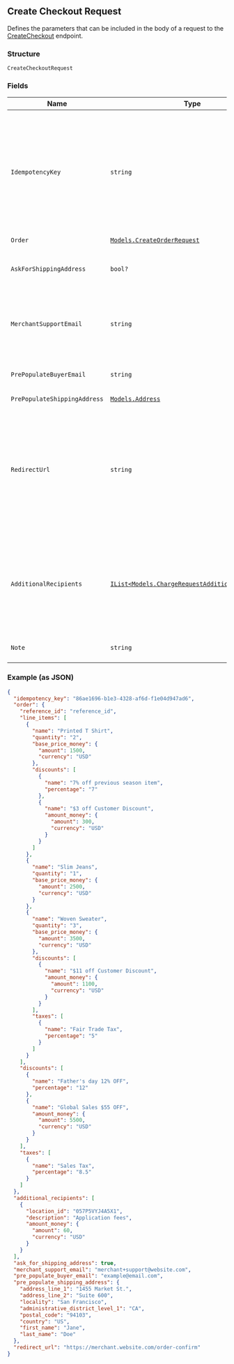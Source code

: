 ## Create Checkout Request

Defines the parameters that can be included in the body of
a request to the [CreateCheckout](#endpoint-createcheckout) endpoint.

### Structure

`CreateCheckoutRequest`

### Fields

| Name | Type | Tags | Description |
|  --- | --- | --- | --- |
| `IdempotencyKey` | `string` |  | A unique string that identifies this checkout among others<br>you've created. It can be any valid string but must be unique for every<br>order sent to Square Checkout for a given location ID.<br><br>The idempotency key is used to avoid processing the same order more than<br>once. If you're unsure whether a particular checkout was created<br>successfully, you can reattempt it with the same idempotency key and all the<br>same other parameters without worrying about creating duplicates.<br><br>We recommend using a random number/string generator native to the language<br>you are working in to generate strings for your idempotency keys.<br><br>See [Idempotency keys](#idempotencykeys) for more information. |
| `Order` | [`Models.CreateOrderRequest`](/doc/models/create-order-request.md) |  | - |
| `AskForShippingAddress` | `bool?` | Optional | If `true`, Square Checkout will collect shipping information on your<br>behalf and store that information with the transaction information in your<br>Square Dashboard.<br><br>Default: `false`. |
| `MerchantSupportEmail` | `string` | Optional | The email address to display on the Square Checkout confirmation page<br>and confirmation email that the buyer can use to contact the merchant.<br><br>If this value is not set, the confirmation page and email will display the<br>primary email address associated with the merchant's Square account.<br><br>Default: none; only exists if explicitly set. |
| `PrePopulateBuyerEmail` | `string` | Optional | If provided, the buyer's email is pre-populated on the checkout page<br>as an editable text field.<br><br>Default: none; only exists if explicitly set. |
| `PrePopulateShippingAddress` | [`Models.Address`](/doc/models/address.md) | Optional | Represents a physical address. |
| `RedirectUrl` | `string` | Optional | The URL to redirect to after checkout is completed with `checkoutId`,<br>Square's `orderId`, `transactionId`, and `referenceId` appended as URL<br>parameters. For example, if the provided redirect_url is<br>`http://www.example.com/order-complete`, a successful transaction redirects<br>the customer to:<br><br>`http://www.example.com/order-complete?checkoutId=xxxxxx&orderId=xxxxxx&referenceId=xxxxxx&transactionId=xxxxxx`<br><br>If you do not provide a redirect URL, Square Checkout will display an order<br>confirmation page on your behalf; however Square strongly recommends that<br>you provide a redirect URL so you can verify the transaction results and<br>finalize the order through your existing/normal confirmation workflow.<br><br>Default: none; only exists if explicitly set. |
| `AdditionalRecipients` | [`IList<Models.ChargeRequestAdditionalRecipient>`](/doc/models/charge-request-additional-recipient.md) | Optional | The basic primitive of multi-party transaction. The value is optional.<br>The transaction facilitated by you can be split from here.<br><br>If you provide this value, the `amount_money` value in your additional_recipients<br>must not be more than 90% of the `total_money` calculated by Square for your order.<br>The `location_id` must be the valid location of the app owner merchant.<br><br>This field requires `PAYMENTS_WRITE_ADDITIONAL_RECIPIENTS` OAuth permission.<br><br>This field is currently not supported in sandbox. |
| `Note` | `string` | Optional | An optional note to associate with the checkout object.<br><br>This value cannot exceed 60 characters. |

### Example (as JSON)

```json
{
  "idempotency_key": "86ae1696-b1e3-4328-af6d-f1e04d947ad6",
  "order": {
    "reference_id": "reference_id",
    "line_items": [
      {
        "name": "Printed T Shirt",
        "quantity": "2",
        "base_price_money": {
          "amount": 1500,
          "currency": "USD"
        },
        "discounts": [
          {
            "name": "7% off previous season item",
            "percentage": "7"
          },
          {
            "name": "$3 off Customer Discount",
            "amount_money": {
              "amount": 300,
              "currency": "USD"
            }
          }
        ]
      },
      {
        "name": "Slim Jeans",
        "quantity": "1",
        "base_price_money": {
          "amount": 2500,
          "currency": "USD"
        }
      },
      {
        "name": "Woven Sweater",
        "quantity": "3",
        "base_price_money": {
          "amount": 3500,
          "currency": "USD"
        },
        "discounts": [
          {
            "name": "$11 off Customer Discount",
            "amount_money": {
              "amount": 1100,
              "currency": "USD"
            }
          }
        ],
        "taxes": [
          {
            "name": "Fair Trade Tax",
            "percentage": "5"
          }
        ]
      }
    ],
    "discounts": [
      {
        "name": "Father's day 12% OFF",
        "percentage": "12"
      },
      {
        "name": "Global Sales $55 OFF",
        "amount_money": {
          "amount": 5500,
          "currency": "USD"
        }
      }
    ],
    "taxes": [
      {
        "name": "Sales Tax",
        "percentage": "8.5"
      }
    ]
  },
  "additional_recipients": [
    {
      "location_id": "057P5VYJ4A5X1",
      "description": "Application fees",
      "amount_money": {
        "amount": 60,
        "currency": "USD"
      }
    }
  ],
  "ask_for_shipping_address": true,
  "merchant_support_email": "merchant+support@website.com",
  "pre_populate_buyer_email": "example@email.com",
  "pre_populate_shipping_address": {
    "address_line_1": "1455 Market St.",
    "address_line_2": "Suite 600",
    "locality": "San Francisco",
    "administrative_district_level_1": "CA",
    "postal_code": "94103",
    "country": "US",
    "first_name": "Jane",
    "last_name": "Doe"
  },
  "redirect_url": "https://merchant.website.com/order-confirm"
}
```

